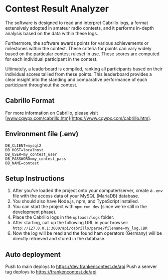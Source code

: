 # Contest Result Analyzer

The software is designed to read and interpret Cabrillo logs, a format extensively adopted in amateur radio contests, and it performs in-depth analysis based on the data within these logs.

Furthermore, the software awards points for various achievements or milestones within the contest. These criteria for points can vary widely based on the particular contest ruleset in use. These scores are computed for each individual participant in the contest.

Ultimately, a leaderboard is compiled, ranking all participants based on their individual scores tallied from these points. This leaderboard provides a clear insight into the standing and comparative performance of each participant throughout the contest.

## Cabrillo Format

For more information on Cabrillo, please visit [www.cqwpx.com/cabrillo.htm](https://www.cqwpx.com/cabrillo.htm).

## Environment file (.env)

```
DB_CLIENT=mysql2
DB_HOST=localhost
DB_USER=my_contest_user
DB_PASSWORD=my_contest_pass
DB_NAME=contest
```

## Setup Instructions

1. After you've loaded the project onto your computer/server, create a `.env` file with the access data of your MySQL (MariaDB) database.
2. You should also have Node.js, npm, and TypeScript installed.
3. You can start the project with `npm run dev` (since we're still in the development phase).
4. Place the Cabrillo logs in the `uploads/logs` folder.
5. After starting, call up the following URL in your browser: `http://127.0.0.1:3000/api/cabrillo/parse?filename=my_log.CBR`
6. Now the log will be read and the found ham operators (Germany) will be directly retrieved and stored in the database.

## Auto deployment
Push to main deploys to https://dev.frankencontest.de/api
Push a semver tag deploys to https://frankencontest.de/api